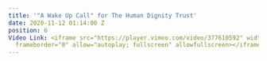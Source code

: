 ```yaml
---
title: '"A Wake Up Call" for The Human Dignity Trust'
date: 2020-11-12 01:14:00 Z
position: 6
Video Link: <iframe src="https://player.vimeo.com/video/377610592" width="640" height="360"
  frameborder="0" allow="autoplay; fullscreen" allowfullscreen></iframe>
---
```


